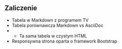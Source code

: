 ## Zaliczenie  
* Tabela w Markdown z programem TV
* Tabela porównawcza Markdown vs AsciiDoc
* * Ta sama tabela w czystym HTML 
* Responsywna strona oparta o framework Bootstrap  
